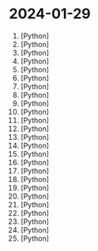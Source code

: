 # 2024-01-29

1. [](https://github.comundefined "Tools for converting PalWorld .sav files to JSON and back") [Python]
2. [](https://github.comundefined "A Pythonic framework to simplify AI service building") [Python]
3. [](https://github.comundefined "Command-line program to download videos from YouTube.com and other video sites") [Python]
4. [](https://github.comundefined "Official code implementation of Vary-toy (Small Language Model Meets with Reinforced Vision Vocabulary)") [Python]
5. [](https://github.comundefined "1 min voice data can also be used to train a good TTS model! (few shot voice cloning)") [Python]
6. [](https://github.comundefined "openpilot is an open source driver assistance system. openpilot performs the functions of Automated Lane Centering and Adaptive Cruise Control for 250+ supported car makes and models.") [Python]
7. [](https://github.comundefined "Proxy server to bypass Cloudflare protection") [Python]
8. [](https://github.comundefined "An Open-Source Assistants API and GPTs alternative. Dify.AI is an LLM application development platform. It integrates the concepts of Backend as a Service and LLMOps, covering the core tech stack required for building generative AI-native applications, including a built-in RAG engine.") [Python]
9. [](https://github.comundefined "Linux, Jenkins, AWS, SRE, Prometheus, Docker, Python, Ansible, Git, Kubernetes, Terraform, OpenStack, SQL, NoSQL, Azure, GCP, DNS, Elastic, Network, Virtualization. DevOps Interview Questions") [Python]
10. [](https://github.comundefined "Access large language models from the command-line") [Python]
11. [](https://github.comundefined "An API wrapper for Discord written in Python.") [Python]
12. [](https://github.comundefined "") [Python]
13. [](https://github.comundefined "Mealie is a self hosted recipe manager and meal planner with a RestAPI backend and a reactive frontend application built in Vue for a pleasant user experience for the whole family. Easily add recipes into your database by providing the url and mealie will automatically import the relevant data or add a family recipe with the UI editor") [Python]
14. [](https://github.comundefined "You like pytorch? You like micrograd? You love tinygrad! ❤️") [Python]
15. [](https://github.comundefined "") [Python]
16. [](https://github.comundefined "RSA attack tool (mainly for ctf) - retrieve private key from weak public key and/or uncipher data") [Python]
17. [](https://github.comundefined "Chat with your data (SQL, CSV, pandas, polars, noSQL, etc). PandasAI makes data analysis conversational using LLMs (GPT 3.5 / 4, Anthropic, VertexAI) and RAG.") [Python]
18. [](https://github.comundefined "LangGPT: Empowering everyone to become a prompt expert!🚀 Structured Prompt，Language of GPT, 结构化提示词，结构化Prompt") [Python]
19. [](https://github.comundefined "") [Python]
20. [](https://github.comundefined "GFPGAN aims at developing Practical Algorithms for Real-world Face Restoration.") [Python]
21. [](https://github.comundefined "A simple tool for Editing and Generating Pals within PalWorld Saves") [Python]
22. [](https://github.comundefined "The open source platform for AI-native application development.") [Python]
23. [](https://github.comundefined "CVE-2024-23897") [Python]
24. [](https://github.comundefined "Generative AI reference workflows optimized for accelerated infrastructure and microservice architecture.") [Python]
25. [](https://github.comundefined "Transparent and Efficient Financial Analysis") [Python]
